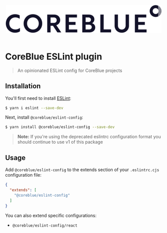<div align="center">
  <picture>
    <source media="(prefers-color-scheme: dark)" srcset="./logo-dark.png">
    <img alt="CoreBlue" src="./logo-light.png" width="500px">
  </picture>
</div>

<br />

# CoreBlue ESLint plugin
> An opinionated ESLint config for CoreBlue projects

## Installation

You'll first need to install [ESLint](http://eslint.org):

```sh
$ yarn i eslint --save-dev
```

Next, install `@coreblue/eslint-config`:

```sh
$ yarn install @coreblue/eslint-config --save-dev
```

> **Note:** If you're using the deprecated eslintrc configuration format you should continue to use v1 of this package 

## Usage
Add `@coreblue/eslint-config` to the extends section of your `.eslintrc.cjs` configuration file:

```json
{
  "extends": [
    "@coreblue/eslint-config"
  ]
}
```

You can also extend specific configurations:
- `@coreblue/eslint-config/react`
